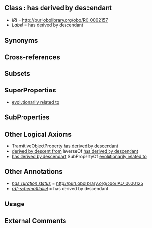 
## Class : has derived by descendant

 * *IRI* = http://purl.obolibrary.org/obo/RO_0002157
 * *Label* = has derived by descendant

## Synonyms


## Cross-references


## Subsets


## SuperProperties

 * [evolutionarily related to](../../RO/20/RO_0002320.md)

## SubProperties


## Other Logical Axioms

 * TransitiveObjectProperty [has derived by descendant](../../RO/57/RO_0002157.md)
 * [derived by descent from](../../RO/56/RO_0002156.md) InverseOf [has derived by descendant](../../RO/57/RO_0002157.md)
 * [has derived by descendant](../../RO/57/RO_0002157.md) SubPropertyOf [evolutionarily related to](../../RO/20/RO_0002320.md)

## Other Annotations

 * *[has curation status](../../IAO/14/IAO_0000114.md)* = http://purl.obolibrary.org/obo/IAO_0000125
 * *[rdf-schema#label](../../el/rdf-schema#label.md)* = has derived by descendant

## Usage


## External Comments

